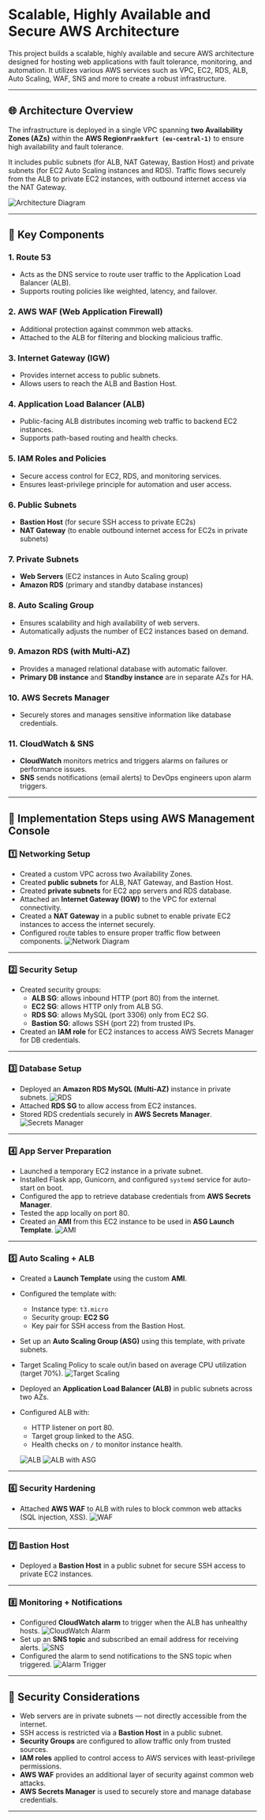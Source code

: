 # Scalable, Highly Available and Secure AWS Architecture

This project builds a scalable, highly available and secure AWS architecture designed for hosting web applications with fault tolerance, monitoring, and automation. It utilizes various AWS services such as VPC, EC2, RDS, ALB, Auto Scaling, WAF, SNS and more to create a robust infrastructure. 

--- 

## 🌐 Architecture Overview
The infrastructure is deployed in a single VPC spanning  **two Availability Zones (AZs)** within the **AWS Region`Frankfurt (eu-central-1)`** to ensure high availability and fault tolerance.

It includes public subnets (for ALB, NAT Gateway, Bastion Host) and private subnets (for EC2 Auto Scaling instances and RDS).
Traffic flows securely from the ALB to private EC2 instances, with outbound internet access via the NAT Gateway.

![Architecture Diagram](./Images/AWS%20Scalable%20Architecture.png)

---

## 🧩 Key Components

### 1. **Route 53**
- Acts as the DNS service to route user traffic to the Application Load Balancer (ALB).
- Supports routing policies like weighted, latency, and failover.

### 2. **AWS WAF (Web Application Firewall)**
- Additional protection against commmon web attacks.
- Attached to the ALB for filtering and blocking malicious traffic.

### 3. **Internet Gateway (IGW)**
- Provides internet access to public subnets.
- Allows users to reach the ALB and Bastion Host.

### 4. **Application Load Balancer (ALB)**
- Public-facing ALB distributes incoming web traffic to backend EC2 instances.
- Supports path-based routing and health checks.

### 5. **IAM Roles and Policies**
- Secure access control for EC2, RDS, and monitoring services.
- Ensures least-privilege principle for automation and user access.

### 6. **Public Subnets**
- **Bastion Host** (for secure SSH access to private EC2s)
- **NAT Gateway** (to enable outbound internet access for EC2s in private subnets)

### 7. **Private Subnets**
- **Web Servers** (EC2 instances in Auto Scaling group)
- **Amazon RDS** (primary and standby database instances)

### 8. **Auto Scaling Group**
- Ensures scalability and high availability of web servers.
- Automatically adjusts the number of EC2 instances based on demand.

### 9. **Amazon RDS (with Multi-AZ)**
- Provides a managed relational database with automatic failover.
- **Primary DB instance** and **Standby instance** are in separate AZs for HA.
  
### 10. **AWS Secrets Manager**
- Securely stores and manages sensitive information like database credentials.

### 11. **CloudWatch & SNS**
- **CloudWatch** monitors metrics and triggers alarms on failures or performance issues.
- **SNS** sends notifications (email alerts) to DevOps engineers upon alarm triggers.

---

## 🎯 Implementation Steps using AWS Management Console

### 1️⃣ Networking Setup
- Created a custom VPC across two Availability Zones.
- Created **public subnets** for ALB, NAT Gateway, and Bastion Host.
- Created **private subnets** for EC2 app servers and RDS database.
- Attached an **Internet Gateway (IGW)** to the VPC for external connectivity.
- Created a **NAT Gateway** in a public subnet to enable private EC2 instances to access the internet securely.
- Configured route tables to ensure proper traffic flow between components.
![Network Diagram](./Images/Network%20Diagram.png)

---

### 2️⃣ Security Setup
- Created security groups:
  - **ALB SG**: allows inbound HTTP (port 80) from the internet.
  - **EC2 SG**: allows HTTP only from ALB SG.
  - **RDS SG**: allows MySQL (port 3306) only from EC2 SG.
  - **Bastion SG**: allows SSH (port 22) from trusted IPs.
- Created an **IAM role** for EC2 instances to access AWS Secrets Manager for DB credentials.

---

### 3️⃣ Database Setup
- Deployed an **Amazon RDS MySQL (Multi-AZ)** instance in private subnets.
![RDS](./Images/RDS.png)
- Attached **RDS SG** to allow access from EC2 instances.
- Stored RDS credentials securely in **AWS Secrets Manager**.
![Secrets Manager](./Images/Secrets%20Manager.png)

---

### 4️⃣ App Server Preparation
- Launched a temporary EC2 instance in a private subnet.
- Installed Flask app, Gunicorn, and configured `systemd` service for auto-start on boot.
- Configured the app to retrieve database credentials from **AWS Secrets Manager**.
- Tested the app locally on port 80.
- Created an **AMI** from this EC2 instance to be used in **ASG Launch Template**.
![AMI](./Images/AMI.png)

---


### 5️⃣ Auto Scaling + ALB
- Created a **Launch Template** using the custom **AMI**.
- Configured the template with:
  - Instance type: `t3.micro`
  - Security group: **EC2 SG**
  - Key pair for SSH access from the Bastion Host.
- Set up an **Auto Scaling Group (ASG)** using this template, with private subnets.
- Target Scaling Policy to scale out/in based on average CPU utilization (target 70%).
![Target Scaling](./Images/Target%20Scaling.png)
- Deployed an **Application Load Balancer (ALB)** in public subnets across two AZs.
- Configured ALB with:
  - HTTP listener on port 80.
  - Target group linked to the ASG.
  - Health checks on `/` to monitor instance health.
  
  ![ALB](./Images/ALB.png)
  ![ALB with ASG](./Images/ALB%20with%20ASG.png)

---

### 6️⃣ Security Hardening
- Attached **AWS WAF** to ALB with rules to block common web attacks (SQL injection, XSS).
![WAF](./Images/WAF.png)
---

### 7️⃣ Bastion Host
- Deployed a **Bastion Host** in a public subnet for secure SSH access to private EC2 instances.

---

### 8️⃣ Monitoring + Notifications
- Configured **CloudWatch alarm** to trigger when the ALB has unhealthy hosts.
![CloudWatch Alarm](./Images/Cloudwatch%20Alarm.png)
- Set up an **SNS topic** and subscribed an email address for receiving alerts.
![SNS](./Images/SNS.png)
- Configured the alarm to send notifications to the SNS topic when triggered.
![Alarm Trigger](./Images/Alarm%20Trigger.png)

---

## 🔐 Security Considerations

- Web servers are in private subnets — not directly accessible from the internet.
- SSH access is restricted via a **Bastion Host** in a public subnet.
- **Security Groups** are configured to allow traffic only from trusted sources.
- **IAM roles** applied to control access to AWS services with least-privilege permissions.
- **AWS WAF** provides an additional layer of security against common web attacks.
- **AWS Secrets Manager** is used to securely store and manage database credentials.
  
---

